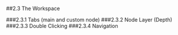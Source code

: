##2.3 The Workspace

###2.3.1 Tabs (main and custom node)
###2.3.2 Node Layer (Depth)
###2.3.3 Double Clicking
###2.3.4 Navigation
